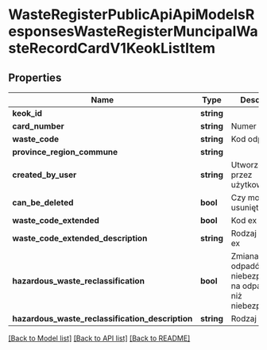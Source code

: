 # WasteRegisterPublicApiApiModelsResponsesWasteRegisterMuncipalWasteRecordCardV1KeokListItem

## Properties
Name | Type | Description | Notes
------------ | ------------- | ------------- | -------------
**keok_id** | **string** |  | [optional] 
**card_number** | **string** | Numer karty | [optional] 
**waste_code** | **string** | Kod odpadu | [optional] 
**province_region_commune** | **string** |  | [optional] 
**created_by_user** | **string** | Utworzone przez użytkownika | [optional] 
**can_be_deleted** | **bool** | Czy może być usunięta | [optional] 
**waste_code_extended** | **bool** | Kod ex | [optional] 
**waste_code_extended_description** | **string** | Rodzaj odpadu ex | [optional] 
**hazardous_waste_reclassification** | **bool** | Zmiana statusu odpadów niebezpiecznych na odpady inne niż niebezpieczne | [optional] 
**hazardous_waste_reclassification_description** | **string** | Rodzaj odpadu | [optional] 

[[Back to Model list]](../README.md#documentation-for-models) [[Back to API list]](../README.md#documentation-for-api-endpoints) [[Back to README]](../README.md)


